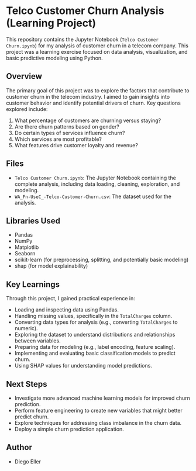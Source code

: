# Telco Customer Churn Analysis (Learning Project)

This repository contains the Jupyter Notebook (`Telco Customer Churn.ipynb`) for my analysis of customer churn in a telecom company. This project was a learning exercise focused on data analysis, visualization, and basic predictive modeling using Python.

## Overview

The primary goal of this project was to explore the factors that contribute to customer churn in the telecom industry. I aimed to gain insights into customer behavior and identify potential drivers of churn. Key questions explored include:

1.  What percentage of customers are churning versus staying?
2.  Are there churn patterns based on gender?
3.  Do certain types of services influence churn?
4.  Which services are most profitable?
5.  What features drive customer loyalty and revenue?

## Files

* `Telco Customer Churn.ipynb`:  The Jupyter Notebook containing the complete analysis, including data loading, cleaning, exploration, and modeling.
* `WA_Fn-UseC_-Telco-Customer-Churn.csv`: The dataset used for the analysis.

## Libraries Used

* Pandas
* NumPy
* Matplotlib
* Seaborn
* scikit-learn (for preprocessing, splitting, and potentially basic modeling)
* shap (for model explainability)

## Key Learnings

Through this project, I gained practical experience in:

* Loading and inspecting data using Pandas.
* Handling missing values, specifically in the `TotalCharges` column.
* Converting data types for analysis (e.g., converting `TotalCharges` to numeric).
* Exploring the dataset to understand distributions and relationships between variables.
* Preparing data for modeling (e.g., label encoding, feature scaling).
* Implementing and evaluating basic classification models to predict churn.
* Using SHAP values for understanding model predictions.

## Next Steps

* Investigate more advanced machine learning models for improved churn prediction.
* Perform feature engineering to create new variables that might better predict churn.
* Explore techniques for addressing class imbalance in the churn data.
* Deploy a simple churn prediction application.

## Author

* Diego Eller
